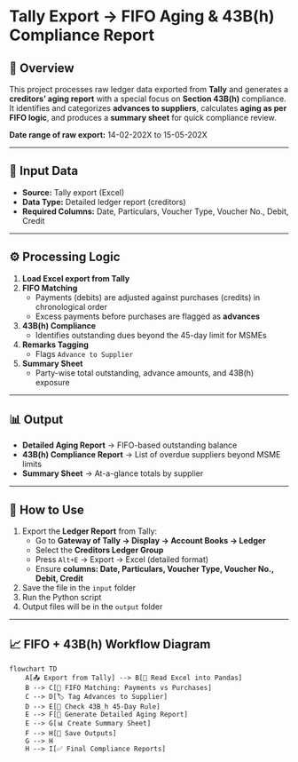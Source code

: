 # Tally Export → FIFO Aging & 43B(h) Compliance Report

## 📌 Overview
This project processes raw ledger data exported from **Tally** and generates a **creditors’ aging report** with a special focus on **Section 43B(h)** compliance.  
It identifies and categorizes **advances to suppliers**, calculates **aging as per FIFO logic**, and produces a **summary sheet** for quick compliance review.

**Date range of raw export:** 14-02-202X to 15-05-202X

---

## 📂 Input Data
- **Source:** Tally export (Excel)
- **Data Type:** Detailed ledger report (creditors)
- **Required Columns:** Date, Particulars, Voucher Type, Voucher No., Debit, Credit

---

## ⚙️ Processing Logic
1. **Load Excel export from Tally**
2. **FIFO Matching**
   - Payments (debits) are adjusted against purchases (credits) in chronological order
   - Excess payments before purchases are flagged as **advances**
3. **43B(h) Compliance**
   - Identifies outstanding dues beyond the 45-day limit for MSMEs
4. **Remarks Tagging**
   - Flags `Advance to Supplier`
5. **Summary Sheet**
   - Party-wise total outstanding, advance amounts, and 43B(h) exposure

---

## 📊 Output
- **Detailed Aging Report** → FIFO-based outstanding balance
- **43B(h) Compliance Report** → List of overdue suppliers beyond MSME limits
- **Summary Sheet** → At-a-glance totals by supplier

---

## 🚀 How to Use
1. Export the **Ledger Report** from Tally:
   - Go to **Gateway of Tally → Display → Account Books → Ledger**
   - Select the **Creditors Ledger Group**
   - Press `Alt+E` → Export → Excel (detailed format)
   - Ensure **columns: Date, Particulars, Voucher Type, Voucher No., Debit, Credit**
2. Save the file in the `input` folder
3. Run the Python script
4. Output files will be in the `output` folder

---

## 📈 FIFO + 43B(h) Workflow Diagram

```mermaid
flowchart TD
    A[📤 Export from Tally] --> B[📄 Read Excel into Pandas]
    B --> C[🔄 FIFO Matching: Payments vs Purchases]
    C --> D[🏷 Tag Advances to Supplier]
    D --> E[📅 Check 43B_h 45-Day Rule]
    E --> F[📝 Generate Detailed Aging Report]
    E --> G[📊 Create Summary Sheet]
    F --> H[💾 Save Outputs]
    G --> H
    H --> I[✅ Final Compliance Reports]

